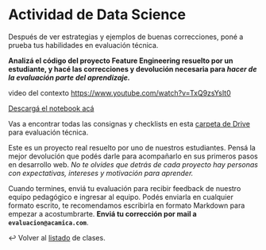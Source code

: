 # Actividad de Data Science

Después de ver estrategias y ejemplos de buenas correcciones, poné a prueba tus habilidades en evaluación técnica.

**Analizá el código del proyecto Feature Engineering resuelto por un estudiante, y hacé las correcciones y devolución necesaria para _hacer de la evaluación parte del aprendizaje._**

video del contexto https://www.youtube.com/watch?v=TxQ9zsYsIt0

[Descargá el notebook acá][1]

Vas a encontrar todas las consignas y checklists en esta [carpeta de Drive][2] para evaluación técnica.

Este es un proyecto real resuelto por uno de nuestros estudiantes. Pensá la mejor devolución que podés darle para acompañarlo en sus primeros pasos en desarrollo web. _No te olvides que detrás de cada proyecto hay personas con expectativas, intereses y motivación para aprender._

Cuando termines, enviá tu evaluación para recibir feedback de nuestro equipo pedagógico e ingresar al equipo. Podés enviarla en cualquier formato escrito, te recomendamos escribirla en formato Markdown para empezar a acostumbrarte. **Enviá tu corrección por mail a `evaluacion@acamica.com`**.

:leftwards_arrow_with_hook: Volver al [listado][3] de clases.

[1]: https://s3.amazonaws.com/resources.acamica.com/contenidos/5a61ba620040-recursos_proyecto_2.ipynb
[2]: https://drive.google.com/drive/u/0/folders/1l_m6verNGdzbfkIA1AcsM9PXHQiXoVNM
[3]: https://github.com/acamica/formacion-evaluadores-tecnicos/blob/master/README.md
